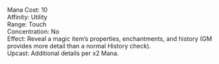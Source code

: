 Mana Cost: 10  
Affinity: Utility  
Range: Touch  
Concentration: No  
Effect: Reveal a magic item’s properties, enchantments, and history (GM provides more detail than a normal History check).  
Upcast: Additional details per x2 Mana.